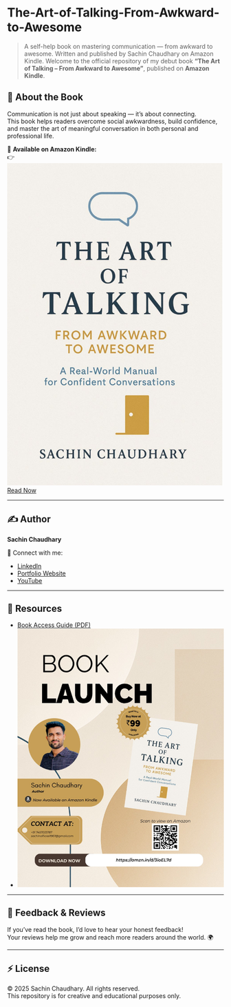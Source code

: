 # The-Art-of-Talking-From-Awkward-to-Awesome
> A self-help book on mastering communication — from awkward to awesome. Written and published by Sachin Chaudhary on Amazon Kindle.
Welcome to the official repository of my debut book **“The Art of Talking – From Awkward to Awesome”**, published on **Amazon Kindle**.

## 🌟 About the Book
Communication is not just about speaking — it’s about connecting.  
This book helps readers overcome social awkwardness, build confidence, and master the art of meaningful conversation in both personal and professional life.

📘 **Available on Amazon Kindle:**  
👉 ![Book Cover](./Book%20Cover.jpeg) <br>
[Read Now](https://amzn.in/d/bbdx3H8)

---

## ✍️ Author
**Sachin Chaudhary**  

🔗 Connect with me:  
- [LinkedIn](https://www.linkedin.com/in/sachindecodes)  
- [Portfolio Website](https://sachin-chaudhary-l2vbqho.gamma.site/)
- [YouTube](www.youtube.com/@SachinDecodes)  

---

## 🧰 Resources
- [Book Access Guide (PDF)](Book%20Access%20Guide.pdf)  
- ![Launch Posters](Promotional%20Poster.jpeg)  

---

## 💬 Feedback & Reviews
If you’ve read the book, I’d love to hear your honest feedback!  
Your reviews help me grow and reach more readers around the world. 🌍  

---

## ⚡ License
© 2025 Sachin Chaudhary. All rights reserved.  
This repository is for creative and educational purposes only.

